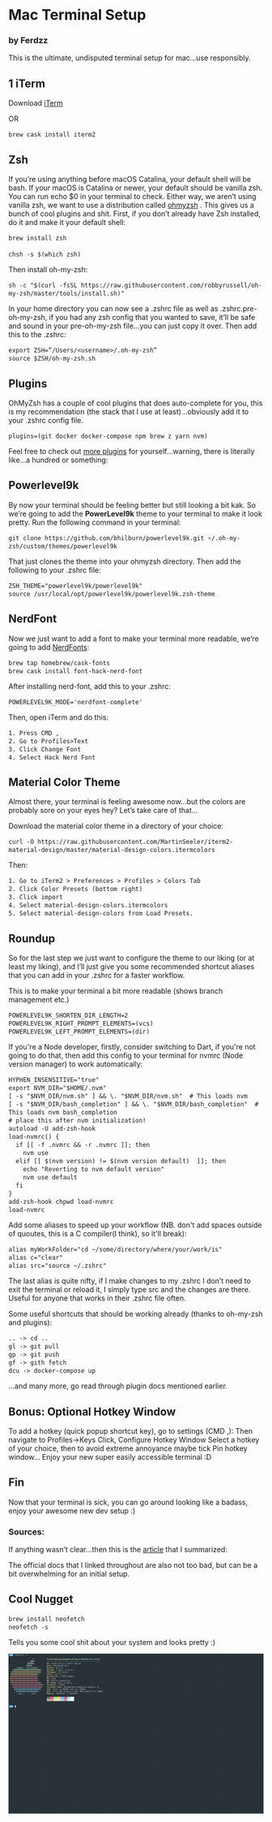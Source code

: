 # Mac Terminal Setup
### by Ferdzz

This is the ultimate, undisputed terminal setup for mac…use responsibly.

## 1 iTerm

Download [iTerm](https://www.iterm2.com/)

OR

    brew cask install iterm2
  
  ## Zsh
  
 If you’re using anything before macOS Catalina, your default shell will be bash. If your macOS is Catalina or newer, your default should be vanilla zsh. You can run echo $0 in your terminal to check. Either way, we aren’t using vanilla zsh, we want to use a distribution called [ohmyzsh](https://github.com/robbyrussell/oh-my-zsh) . This gives us a bunch of cool plugins and shit. First, if you don’t already have Zsh installed, do it and make it your default shell:
 
    brew install zsh

    chsh -s $(which zsh)

Then install oh-my-zsh:

    sh -c "$(curl -fsSL https://raw.githubusercontent.com/robbyrussell/oh-my-zsh/master/tools/install.sh)"

In your home directory you can now see a .zshrc file as well as .zshrc.pre-oh-my-zsh, if you had any zsh config that you wanted to save, it’ll be safe and sound in your pre-oh-my-zsh file...you can just copy it over. Then add this to the .zshrc:

    export ZSH=”/Users/<username>/.oh-my-zsh”
    source $ZSH/oh-my-zsh.sh

## Plugins

OhMyZsh has a couple of cool plugins that does auto-complete for you, this is my recommendation (the stack that I use at least)...obviously add it to your .zshrc config file.

    plugins=(git docker docker-compose npm brew z yarn nvm)

Feel free to check out [more plugins](https://github.com/robbyrussell/oh-my-zsh/tree/master/plugins) for yourself...warning, there is literally like...a hundred or something: 

## Powerlevel9k

By now your terminal should be feeling better but still looking a bit kak. So we’re going to add the  **PowerLevel9k** theme to your terminal to make it look pretty. Run the following command in your terminal:

    git clone https://github.com/bhilburn/powerlevel9k.git ~/.oh-my-zsh/custom/themes/powerlevel9k

That just clones the theme into your ohmyzsh directory. Then add the following to your .zshrc file:

    ZSH_THEME="powerlevel9k/powerlevel9k"
    source /usr/local/opt/powerlevel9k/powerlevel9k.zsh-theme

## NerdFont

Now we just want to add a font to make your terminal more readable, we’re going to add [NerdFonts](https://github.com/ryanoasis/nerd-fonts): 

    brew tap homebrew/cask-fonts
    brew cask install font-hack-nerd-font

After installing nerd-font, add this to your .zshrc:

    POWERLEVEL9K_MODE='nerdfont-complete'

Then, open iTerm and do this:

    1. Press CMD ,
    2. Go to Profiles>Text
    3. Click Change Font 
    4. Select Hack Nerd Font

## Material Color Theme

Almost there, your terminal is feeling awesome now...but the colors are probably sore on your eyes hey? Let’s take care of that…

Download the material color theme in a directory of your choice:

    curl -O https://raw.githubusercontent.com/MartinSeeler/iterm2-material-design/master/material-design-colors.itermcolors

Then:

    1. Go to iTerm2 > Preferences > Profiles > Colors Tab
    2. Click Color Presets (bottom right)
    3. Click import
    4. Select material-design-colors.itermcolors
    5. Select material-design-colors from Load Presets.

## Roundup

So for the last step we just want to configure the theme to our liking (or at least my liking), and I’ll just give you some recommended shortcut aliases that you can add in your .zshrc for a faster workflow.

This is to make your terminal a bit more readable (shows branch management etc.)

    POWERLEVEL9K_SHORTEN_DIR_LENGTH=2
    POWERLEVEL9K_RIGHT_PROMPT_ELEMENTS=(vcs)
    POWERLEVEL9K_LEFT_PROMPT_ELEMENTS=(dir)

If you're a Node developer, firstly, consider switching to Dart, if you're not going to do that, then add this config to your terminal for nvmrc (Node version manager) to work automatically:

    HYPHEN_INSENSITIVE="true"
    export NVM_DIR="$HOME/.nvm"
    [ -s "$NVM_DIR/nvm.sh" ] && \. "$NVM_DIR/nvm.sh"  # This loads nvm
    [ -s "$NVM_DIR/bash_completion" ] && \. "$NVM_DIR/bash_completion"  # This loads nvm bash_completion
    # place this after nvm initialization!
    autoload -U add-zsh-hook
    load-nvmrc() {
      if [[ -f .nvmrc && -r .nvmrc ]]; then
        nvm use
      elif [[ $(nvm version) != $(nvm version default)  ]]; then
        echo "Reverting to nvm default version"
        nvm use default
      fi
    }
    add-zsh-hook chpwd load-nvmrc
    load-nvmrc
  
Add some aliases to speed up your workflow (NB. don't add spaces outside of quoutes, this is a C compiler(I think), so it'll break):

    alias myWorkFolder="cd ~/some/directory/where/your/work/is"
    alias c="clear"
    alias src="source ~/.zshrc"

The last alias is quite nifty, if I make changes to my .zshrc I don’t need to exit the terminal or reload it, I simply type src and the changes are there. Useful for anyone that works in their .zshrc file often.

Some useful shortcuts that should be working already (thanks to oh-my-zsh and plugins):

    .. -> cd ..
    gl -> git pull
    gp -> git push
    gf -> gith fetch
    dcu -> docker-compose up

...and many more, go read through plugin docs mentioned earlier.

## Bonus: Optional Hotkey Window

To add a hotkey (quick popup shortcut key), go to settings (CMD ,):
Then navigate to Profiles->Keys
Click, Configure Hotkey Window
Select a hotkey of your choice, then to avoid extreme annoyance maybe tick Pin hotkey window…
Enjoy your new super easily accessible terminal :D 

## Fin

Now that your terminal is sick, you can go around looking like a badass, enjoy your awesome new dev setup :)

### Sources:

If anything wasn’t clear...then this is the [article](https://medium.com/@rafavinnce/iterm2-zsh-oh-my-zsh-material-design-the-most-power-full-terminal-on-macos-332b1ee364a5) that I summarized:

The official docs that I linked throughout are also not too bad, but can be a bit overwhelming for an initial setup.

## Cool Nugget

    brew install neofetch
    neofetch -s
  
Tells you some cool shit about your system and looks pretty :)

![My Terminal](/terminal.png)

















